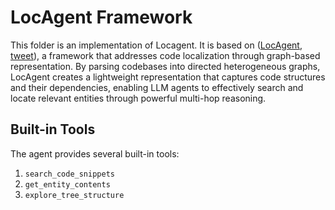 # LocAgent Framework

This folder is an implementation of Locagent. It is based on ([LocAgent](https://arxiv.org/abs/2503.09089), [tweet](https://x.com/XiangruTang/status/1900392655009333338)),  a framework that addresses code localization through graph-based representation. By parsing codebases into directed heterogeneous graphs, LocAgent creates a lightweight representation that captures code structures and their dependencies, enabling LLM agents to effectively search and locate relevant entities through powerful multi-hop reasoning.

<!-- ## Overview -->


## Built-in Tools

The agent provides several built-in tools:

  1. `search_code_snippets`
  2. `get_entity_contents`
  3. `explore_tree_structure`
